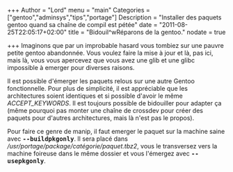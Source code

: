 +++
Author = "Lord"
menu = "main"
Categories = ["gentoo","adminsys","tips","portage"]
Description = "Installer des paquets gentoo quand sa chaîne de compil est pétée"
date = "2011-08-25T22:05:17+02:00"
title = "Bidouil^wRéparons de la gentoo."
nodate = true

+++
Imaginons que par un improbable hasard vous tombiez sur une pauvre petite gentoo abandonnée.
Vous voulez faire la mise à jour et là, pas ici, mais là, vous vous apercevez que vous avez une glib et une glibc impossible à emerger pour diverses raisons.

Il est possible d'émerger les paquets relous sur une autre Gentoo fonctionnelle.
Pour plus de simplicité, il est appréciable que les architectures soient identiques et si possible d'avoir le même *ACCEPT_KEYWORDS*.
Il est toujours possible de bidouiller pour adapter ça (même pourquoi pas monter une chaîne de crossdev pour créer des paquets pour d'autres architectures, mais là n'est pas le propos).

Pour faire ce genre de manip, il faut emerger le paquet sur la machine saine avec **<samp>--buildpkgonly</samp>**.
Il sera placé dans */usr/portage/package/catégorie/paquet.tbz2*, vous le transversez vers la machine foireuse dans le même dossier et vous l'émergez avec **<samp>--usepkgonly</samp>**.


